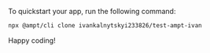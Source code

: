 To quickstart your app, run the following command: 

```bash
npx @ampt/cli clone ivankalnytskyi233826/test-ampt-ivan
```

Happy coding!